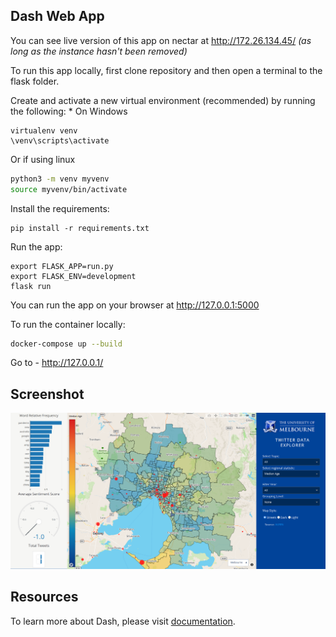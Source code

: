## Dash Web App 

You can see live version of this app on nectar at http://172.26.134.45/ *(as long as the instance hasn't been removed)*

To run this app locally, first clone repository and then open a terminal to the flask folder.

Create and activate a new virtual environment (recommended) by running
the following:
*
On Windows

```
virtualenv venv 
\venv\scripts\activate
```

Or if using linux

```bash
python3 -m venv myvenv
source myvenv/bin/activate
```

Install the requirements:

```
pip install -r requirements.txt
```
Run the app:

```
export FLASK_APP=run.py
export FLASK_ENV=development
flask run
```
You can run the app on your browser at http://127.0.0.1:5000

To run the container locally:

```sh
docker-compose up --build
```

Go to - http://127.0.0.1/

## Screenshot

![screen.png](screen.png)


## Resources

To learn more about Dash, please visit [documentation](https://plot.ly/dash).
